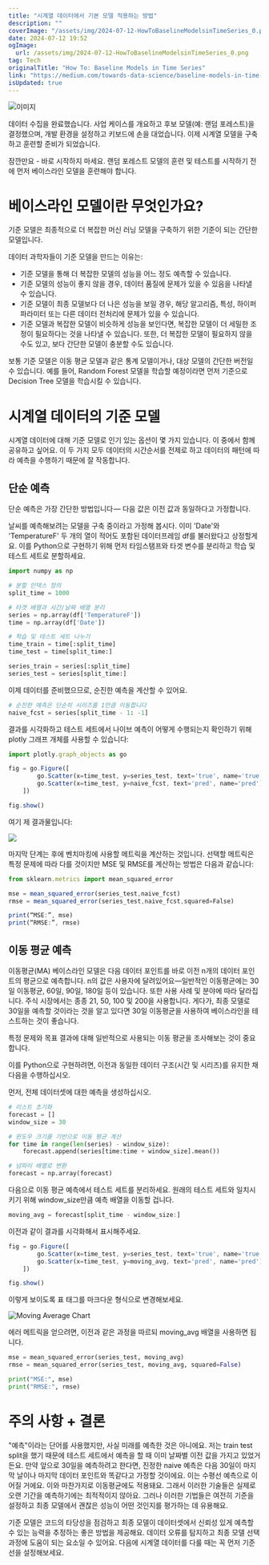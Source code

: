 ```yaml
---
title: "시계열 데이터에서 기본 모델 적용하는 방법"
description: ""
coverImage: "/assets/img/2024-07-12-HowToBaselineModelsinTimeSeries_0.png"
date: 2024-07-12 19:52
ogImage: 
  url: /assets/img/2024-07-12-HowToBaselineModelsinTimeSeries_0.png
tag: Tech
originalTitle: "How To: Baseline Models in Time Series"
link: "https://medium.com/towards-data-science/baseline-models-in-time-series-c76d44a826b3"
isUpdated: true
---
```






![이미지](/assets/img/2024-07-12-HowToBaselineModelsinTimeSeries_0.png)

데이터 수집을 완료했습니다. 사업 케이스를 개요하고 후보 모델(예: 랜덤 포레스트)을 결정했으며, 개발 환경을 설정하고 키보드에 손을 대었습니다. 이제 시계열 모델을 구축하고 훈련할 준비가 되었습니다.

잠깐만요 - 바로 시작하지 마세요. 랜덤 포레스트 모델의 훈련 및 테스트를 시작하기 전에 먼저 베이스라인 모델을 훈련해야 합니다.

# 베이스라인 모델이란 무엇인가요?


<div class="content-ad"></div>

기준 모델은 최종적으로 더 복잡한 머신 러닝 모델을 구축하기 위한 기준이 되는 간단한 모델입니다.

데이터 과학자들이 기준 모델을 만드는 이유는:

- 기준 모델을 통해 더 복잡한 모델의 성능을 어느 정도 예측할 수 있습니다.
- 기준 모델의 성능이 좋지 않을 경우, 데이터 품질에 문제가 있을 수 있음을 나타낼 수 있습니다.
- 기준 모델이 최종 모델보다 더 나은 성능을 보일 경우, 해당 알고리즘, 특성, 하이퍼파라미터 또는 다른 데이터 전처리에 문제가 있을 수 있습니다.
- 기준 모델과 복잡한 모델이 비슷하게 성능을 보인다면, 복잡한 모델이 더 세밀한 조정이 필요하다는 것을 나타낼 수 있습니다. 또한, 더 복잡한 모델이 필요하지 않을 수도 있고, 보다 간단한 모델이 충분할 수도 있습니다.

보통 기준 모델은 이동 평균 모델과 같은 통계 모델이거나, 대상 모델의 간단한 버전일 수 있습니다. 예를 들어, Random Forest 모델을 학습할 예정이라면 먼저 기준으로 Decision Tree 모델을 학습시킬 수 있습니다.

<div class="content-ad"></div>

# 시계열 데이터의 기준 모델

시계열 데이터에 대해 기준 모델로 인기 있는 옵션이 몇 가지 있습니다. 이 중에서 함께 공유하고 싶어요. 이 두 가지 모두 데이터의 시간순서를 전제로 하고 데이터의 패턴에 따라 예측을 수행하기 때문에 잘 작동합니다.

## 단순 예측

단순 예측은 가장 간단한 방법입니다 — 다음 값은 이전 값과 동일하다고 가정합니다.

<div class="content-ad"></div>

날씨를 예측해보려는 모델을 구축 중이라고 가정해 봅시다. 이미 'Date'와 'TemperatureF' 두 개의 열이 적어도 포함된 데이터프레임 df를 불러왔다고 상정할게요. 이를 Python으로 구현하기 위해 먼저 타임스탬프와 타겟 변수를 분리하고 학습 및 테스트 세트로 분할하세요.

```python
import numpy as np 

# 분할 인덱스 정의
split_time = 1000

# 타겟 배열과 시간/날짜 배열 분리
series = np.array(df['TemperatureF'])
time = np.array(df['Date'])

# 학습 및 테스트 세트 나누기
time_train = time[:split_time]
time_test = time[split_time:]

series_train = series[:split_time]
series_test = series[split_time:]
```

이제 데이터를 준비했으므로, 순진한 예측을 계산할 수 있어요.

```python
# 순진한 예측은 단순히 시리즈를 1만큼 이동합니다
naive_fcst = series[split_time - 1: -1]
```

<div class="content-ad"></div>

결과를 시각화하고 테스트 세트에서 나이브 예측이 어떻게 수행되는지 확인하기 위해 plotly 그래프 개체를 사용할 수 있습니다:

```js
import plotly.graph_objects as go

fig = go.Figure([
        go.Scatter(x=time_test, y=series_test, text='true', name='true'),
        go.Scatter(x=time_test, y=naive_fcst, text='pred', name='pred'),
    ])

fig.show()
```

여기 제 결과물입니다:

<img src="/assets/img/2024-07-12-HowToBaselineModelsinTimeSeries_1.png" />

<div class="content-ad"></div>

마지막 단계는 후에 벤치마킹에 사용할 메트릭을 계산하는 것입니다. 선택할 메트릭은 특정 문제에 따라 다를 것이지만 MSE 및 RMSE를 계산하는 방법은 다음과 같습니다:

```js
from sklearn.metrics import mean_squared_error

mse = mean_squared_error(series_test,naive_fcst)
rmse = mean_squared_error(series_test,naive_fcst,squared=False)

print(“MSE:”, mse)
print(“RMSE:”, rmse)
```

## 이동 평균 예측

이동평균(MA) 베이스라인 모델은 다음 데이터 포인트를 바로 이전 n개의 데이터 포인트의 평균으로 예측합니다. n의 값은 사용자에 달려있어요—일반적인 이동평균에는 30일 이동평균, 60일, 90일, 180일 등이 있습니다. 또한 사용 사례 및 분야에 따라 달라집니다. 주식 시장에서는 종종 21, 50, 100 및 200을 사용합니다. 게다가, 최종 모델로 30일을 예측할 것이라는 것을 알고 있다면 30일 이동평균을 사용하여 베이스라인을 테스트하는 것이 좋습니다.

<div class="content-ad"></div>

특정 문제와 목표 결과에 대해 일반적으로 사용되는 이동 평균을 조사해보는 것이 중요합니다.

이를 Python으로 구현하려면, 이전과 동일한 데이터 구조(시간 및 시리즈)를 유지한 채 다음을 수행하십시오.

먼저, 전체 데이터셋에 대한 예측을 생성하십시오.

```python
# 리스트 초기화
forecast = []
window_size = 30

# 윈도우 크기를 기반으로 이동 평균 계산
for time in range(len(series) - window_size):
    forecast.append(series[time:time + window_size].mean())

# 넘파이 배열로 변환
forecast = np.array(forecast)
```

<div class="content-ad"></div>

다음으로 이동 평균 예측에서 테스트 세트를 분리하세요. 원래의 테스트 세트와 일치시키기 위해 window_size만큼 예측 배열을 이동할 겁니다.

```js
moving_avg = forecast[split_time - window_size:]
```

이전과 같이 결과를 시각화해서 표시해주세요.

```js
fig = go.Figure([
        go.Scatter(x=time_test, y=series_test, text='true', name='true'),
        go.Scatter(x=time_test, y=moving_avg, text='pred', name='pred'),
    ])

fig.show()
```

<div class="content-ad"></div>

이렇게 보이도록 표 태그를 마크다운 형식으로 변경해보세요. 

![Moving Average Chart](/assets/img/2024-07-12-HowToBaselineModelsinTimeSeries_2.png)

에러 메트릭을 얻으려면, 이전과 같은 과정을 따르되 moving_avg 배열을 사용하면 됩니다.

```python
mse = mean_squared_error(series_test, moving_avg)
rmse = mean_squared_error(series_test, moving_avg, squared=False)

print("MSE:", mse)
print("RMSE:", rmse)
```

<div class="content-ad"></div>

# 주의 사항 + 결론

"예측"이라는 단어를 사용했지만, 사실 미래를 예측한 것은 아니에요. 저는 train test split을 했기 때문에 테스트 세트에서 예측을 할 때 이미 날짜별 이전 값을 가지고 있었거든요. 만약 앞으로 30일을 예측하려고 한다면, 진정한 naive 예측은 다음 30일이 마지막 날이나 마지막 데이터 포인트와 똑같다고 가정할 것이에요. 이는 수평선 예측으로 이어질 거에요. 이와 마찬가지로 이동평균에도 적용돼요. 그래서 이러한 기술들은 실제로 오랜 기간을 예측하기에는 최적적이지 않아요. 그러나 이러한 기법들은 여전히 기준을 설정하고 최종 모델에서 괜찮은 성능이 어떤 것인지를 평가하는 데 유용해요.

기준 모델은 코드의 타당성을 점검하고 최종 모델이 데이터셋에서 신뢰성 있게 예측할 수 있는 능력을 추정하는 좋은 방법을 제공해요. 데이터 오류를 탐지하고 최종 모델 선택 과정에 도움이 되는 요소일 수 있어요. 다음에 시계열 데이터를 다룰 때는 꼭 먼저 기준선을 설정해보세요.